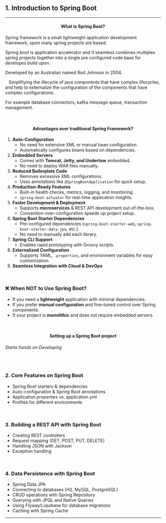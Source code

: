 ## 1. Introduction to <strong>Spring Boot</strong>
---

 #### <p style="text-align:center;">What is Spring Boot? </p>
<div>
Spring framework is a small lightweight application development framework, upon many spring projects are based.

Spring boot is application accelerator and it seamless combines multiples spring projects together into a single pre configured code base for developes build upon.

Developed by an Australian named Rod Johnson in 2004.
<div>&ensp; Simplifiying the lifecycle of java components that have complex lifecycles, and help to externalize the configuration of the components that have complex configurations.</div>

For example database connectors, kafka message queue, transaction management.
</div>
<br>

#### <p style="text-align:center;">Advantages over traditional Spring Framework? </p>

1. **Auto-Configuration** 
    - No need for extensive XML or manual bean configuration.
    - Automatically configures beans based on dependencies.
2. **Embedded Servers** 
    - Comes with **Tomcat, Jetty, and Undertow** embedded.
    - No need to deploy WAR files manually.
3. **Reduced Boilerplate Code** 
    - Removes excessive XML configurations.
    - Uses annotations like `@SpringBootApplication` for quick setup.
4. **Production-Ready Features** 
    - Built-in health checks, metrics, logging, and monitoring.
    - `spring-boot-actuator` for real-time application insights.
5. **Faster Development & Deployment** 
    - Supports **microservices** & REST API development out-of-the-box.
    - Convention-over-configuration speeds up project setup.
6. **Spring Boot Starter Dependencies** 
    - Pre-configured dependencies (`spring-boot-starter-web`, `spring-boot-starter-data-jpa`, etc.).
    - No need to manually add each library.
7. **Spring CLI Support** 
    - Enables rapid prototyping with Groovy scripts.
8. **Externalized Configuration** 
    - Supports YAML, `.properties`, and environment variables for easy customization.
9. **Seamless Integration with Cloud & DevOps**
<br>

### ❌ When NOT to Use Spring Boot?

- If you need a **lightweight** application with minimal dependencies.
- If you prefer **manual configuration** and fine-tuned control over Spring components.
- If your project is **monolithic** and does not require embedded servers.

<br>

#### <p style="text-align:center;">Setting up a Spring Boot project</p>

###### *Starts hands on Developing*

<br>

### 2. Core Features on <strong>Spring Boot</strong>

- Spring Boot starters & dependencies
- Auto-configuration & Spring Boot annotations
- Application.properties vs. application.yml
- Profiles for different environments

<br>

### 3. Building a REST API with <strong>Spring Boot</strong>

- Creating REST controllers
- Request mapping (GET, POST, PUT, DELETE)
- Handling JSON with Jackson
- Exception handling

<br>

### 4. Data Persistence with <strong>Spring Boot</strong>

- Spring Data JPA
- Connecting to databases (H2, MySQL, PostgreSQL)
- CRUD operations with Spring Repository
- Querying with JPQL and Native Queries
- Using Flyway/Liquibase for database migrations
- Caching with Spring Cache

---